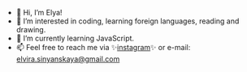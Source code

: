 - 👋 Hi, I’m Elya!
- 👀 I’m interested in coding, learning foreign languages, reading and drawing.
- 🌱 I’m currently learning JavaScript.
- 📫 Feel free to reach me via ✨[instagram](https://www.instagram.com/bitterrsweetj)✨
or e-mail: elvira.sinyanskaya@gmail.com

